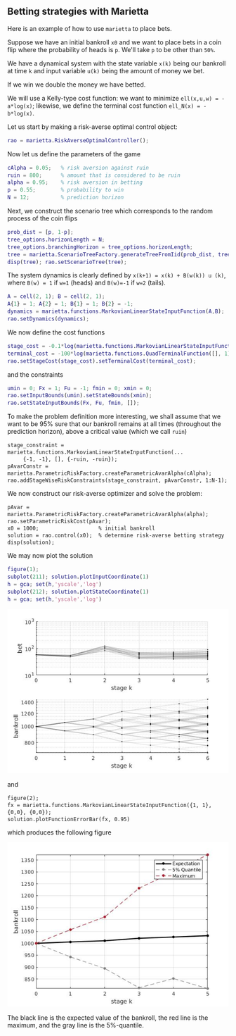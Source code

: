 ## Betting strategies with Marietta

Here is an example of how to use `marietta` to place bets. 

Suppose we have an initial bankroll `x0` and we want to place bets in a coin flip where the probability of heads is `p`. We'll take `p` to be other than `50%`.

We have a dynamical system with the state variable `x(k)` being our bankroll at time `k` and input variable `u(k)` being the amount of money we bet.

If we win we double the money we have betted.

We will use a Kelly-type cost function: we want to minimize `ell(x,u,w) = -a*log(x)`; likewise, we define the terminal cost function `ell_N(x) = -b*log(x)`.

Let us start by making a risk-averse optimal control object:

```matlab
rao = marietta.RiskAverseOptimalController();
```

Now let us define the parameters of the game

```matlab
cAlpha = 0.05;   % risk aversion against ruin
ruin = 800;      % amount that is considered to be ruin
alpha = 0.95;    % risk aversion in betting
p = 0.55;        % probability to win
N = 12;          % prediction horizon
```

Next, we construct the scenario tree which corresponds to the random process of the coin flips

```matlab
prob_dist = [p, 1-p];
tree_options.horizonLength = N;
tree_options.branchingHorizon = tree_options.horizonLength;
tree = marietta.ScenarioTreeFactory.generateTreeFromIid(prob_dist, tree_options);
disp(tree); rao.setScenarioTree(tree);
```

The system dynamics is clearly defined by `x(k+1) = x(k) + B(w(k)) u (k)`, where `B(w) = 1` if `w=1` (heads) and `B(w)=-1` if `w=2` (tails).

```matlab
A = cell(2, 1); B = cell(2, 1);
A{1} = 1; A{2} = 1; B{1} = 1; B{2} = -1;
dynamics = marietta.functions.MarkovianLinearStateInputFunction(A,B);
rao.setDynamics(dynamics);
```

We now define the cost functions

```matlab
stage_cost = -0.1*log(marietta.functions.MarkovianLinearStateInputFunction({1, 1}, {0,0}));
terminal_cost = -100*log(marietta.functions.QuadTerminalFunction([], 1));
rao.setStageCost(stage_cost).setTerminalCost(terminal_cost);
```

and the constraints 

```matlab
umin = 0; Fx = 1; Fu = -1; fmin = 0; xmin = 0;
rao.setInputBounds(umin).setStateBounds(xmin);
rao.setStateInputBounds(Fx, Fu, fmin, []);
```

To make the problem definition more interesting, we shall assume that we want to be 95% sure that our bankroll remains at all times (throughout the prediction horizon), above a critical value (which we call `ruin`)


```
stage_constraint =  marietta.functions.MarkovianLinearStateInputFunction(...
     {-1, -1}, [], {-ruin, -ruin});
pAvarConstr = marietta.ParametricRiskFactory.createParametricAvarAlpha(cAlpha);
rao.addStageWiseRiskConstraints(stage_constraint, pAvarConstr, 1:N-1);
```
 
 We now construct our risk-averse optimizer and solve the problem:
 
```
pAvar = marietta.ParametricRiskFactory.createParametricAvarAlpha(alpha);
rao.setParametricRiskCost(pAvar);
x0 = 1000;                   % initial bankroll
solution = rao.control(x0);  % determine risk-averse betting strategy
disp(solution);
```

We may now plot the solution

```matlab
figure(1);
subplot(211); solution.plotInputCoordinate(1)
h = gca; set(h,'yscale','log')
subplot(212); solution.plotStateCoordinate(1)
h = gca; set(h,'yscale','log')
```

![bankroll progress](figures/xmpl_betting_bankroll_xu.jpg)

and 

```
figure(2);
fx = marietta.functions.MarkovianLinearStateInputFunction({1, 1}, {0,0}, {0,0});
solution.plotFunctionErrorBar(fx, 0.95)
```

which produces the following figure

![bankroll progress](figures/xmpl_betting_bankroll.jpg)

The black line is the expected value of the bankroll, the red line is the maximum, and the gray line is the 5%-quantile.